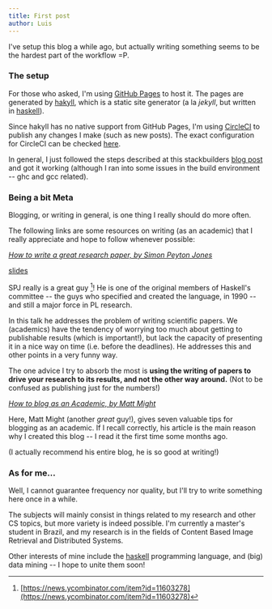 ```yaml
---
title: First post
author: Luis
---
```


I've setup this blog a while ago, but actually writing something seems to be the
hardest part of the workflow =P.

### The setup

For those who asked, I'm using [GitHub Pages](https://pages.github.com/) to host
it. The pages are generated by [hakyll](https://jaspervdj.be/hakyll/), which
is a static site generator (a la *jekyll*, but written in
[haskell](http://haskell-lang.org)).

Since hakyll has no native support from GitHub Pages, I'm using
[CircleCI](https://circleci.com/) to publish any changes I make (such as new posts).
The exact configuration for CircleCI can be checked
[here](https://github.com/luismilanooliveira/luismilanooliveira.github.io/blob/hakyll/circle.yml).

In general, I just followed the steps described at this stackbuilders
[blog post](https://www.stackbuilders.com/news/dr-hakyll-create-a-github-page-with-hakyll-and-circleci)
and got it working (although I ran into some issues in the build environment --
ghc and gcc related).

### Being a bit Meta

Blogging, or writing in general, is one thing I really should do
more often.

The following links are some resources on writing (as an academic) that I
really appreciate and hope to follow whenever possible:

[*How to write a great research paper, by Simon Peyton Jones*](http://sms.cam.ac.uk/media/1464870)

[slides](http://research.microsoft.com/en-us/um/people/simonpj/papers/giving-a-talk/Writing%20a%20paper%20(seven%20suggestions).pptx)


SPJ really is a great guy [^1]!
He is one of the original members of Haskell's committee -- the guys who
specified and created the language, in 1990 -- and still a major force in PL
research.

In this talk he addresses the problem of writing scientific papers.
We (academics) have the tendency of worrying too much about getting to
publishable results (which is important!), but lack the capacity of presenting it
in a nice way on time (i.e. before the deadlines).
He addresses this and other points in a very funny way.

The one advice I try to absorb the most is **using the writing of papers to
drive your research to its results, and not the other way around.**
(Not to be confused as publishing just for the numbers!)

[*How to blog as an Academic, by Matt Might*](http://matt.might.net/articles/how-to-blog-as-an-academic/)

Here, Matt Might (another *great* guy!), gives seven valuable tips for blogging
as an academic.
If I recall correctly, his article is the main reason why I created this blog --
I read it the first time some months ago.

(I actually recommend his entire blog, he is so good at writing!)


### As for me...

Well, I cannot guarantee frequency nor quality, but I'll try to write something
here once in a while.

The subjects will mainly consist in things related to my research and
other CS topics, but more variety is indeed possible.
I'm currently a master's student in Brazil, and my research is in the fields of
Content Based Image Retrieval and Distributed Systems.

Other interests of mine include the [haskell](http://haskell-lang.org)
programming language, and (big) data mining -- I hope to unite them
soon!

[^1]: [https://news.ycombinator.com/item?id=11603278](https://news.ycombinator.com/item?id=11603278)
